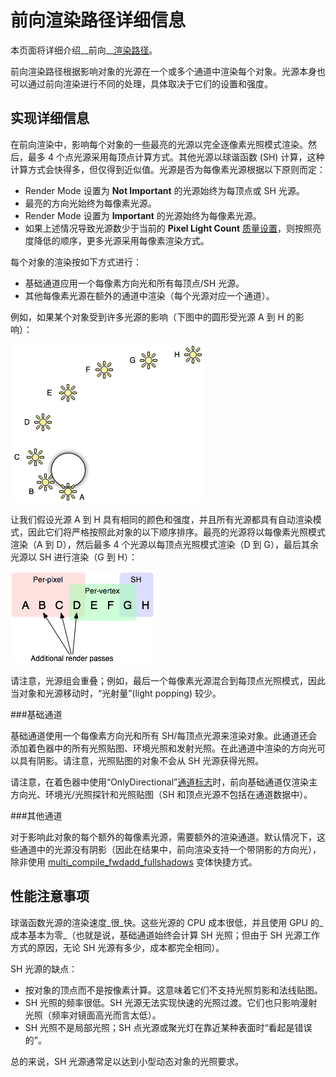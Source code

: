 前向渲染路径详细信息
==============================


本页面将详细介绍__前向__[渲染路径](RenderingPaths.html)。

前向渲染路径根据影响对象的光源在一个或多个通道中渲染每个对象。光源本身也可以通过前向渲染进行不同的处理，具体取决于它们的设置和强度。

实现详细信息
----------------------



在前向渲染中，影响每个对象的一些最亮的光源以完全逐像素光照模式渲染。然后，最多 4 个点光源采用每顶点计算方式。其他光源以球谐函数 (SH) 计算，这种计算方式会快得多，但仅得到近似值。光源是否为每像素光源根据以下原则而定：

* Render Mode 设置为 __Not Important__ 的光源始终为每顶点或 SH 光源。
* 最亮的方向光始终为每像素光源。
* Render Mode 设置为 __Important__ 的光源始终为每像素光源。
* 如果上述情况导致光源数少于当前的 __Pixel Light Count__ [质量设置](class-QualitySettings.html)，则按照亮度降低的顺序，更多光源采用每像素渲染方式。

每个对象的渲染按如下方式进行：

* 基础通道应用一个每像素方向光和所有每顶点/SH 光源。
* 其他每像素光源在额外的通道中渲染（每个光源对应一个通道）。

例如，如果某个对象受到许多光源的影响（下图中的圆形受光源 A 到 H 的影响）：

![](../uploads/Main/ForwardLightsExample.png) 

让我们假设光源 A 到 H 具有相同的颜色和强度，并且所有光源都具有自动渲染模式，因此它们将严格按照此对象的以下顺序排序。最亮的光源将以每像素光照模式渲染（A 到 D），然后最多 4 个光源以每顶点光照模式渲染（D 到 G），最后其余光源以 SH 进行渲染（G 到 H）：


![](../uploads/Main/ForwardLightsClassify.png) 

请注意，光源组会重叠；例如，最后一个每像素光源混合到每顶点光照模式，因此当对象和光源移动时，“光射量”(light popping) 较少。


###基础通道

基础通道使用一个每像素方向光和所有 SH/每顶点光源来渲染对象。此通道还会添加着色器中的所有光照贴图、环境光照和发射光照。在此通道中渲染的方向光可以具有阴影。请注意，光照贴图的对象不会从 SH 光源获得光照。

请注意，在着色器中使用“OnlyDirectional”[通道标志](SL-PassTags.html)时，前向基础通道仅渲染主方向光、环境光/光照探针和光照贴图（SH 和顶点光源不包括在通道数据中）。


###其他通道

对于影响此对象的每个额外的每像素光源，需要额外的渲染通道。默认情况下，这些通道中的光源没有阴影（因此在结果中，前向渲染支持一个带阴影的方向光），除非使用 [multi_compile_fwdadd_fullshadows](SL-MultipleProgramVariants.html) 变体快捷方式。


性能注意事项
--------------------------


球谐函数光源的渲染速度_很_快。这些光源的 CPU 成本很低，并且使用 GPU 的_成本基本为零_（也就是说，基础通道始终会计算 SH 光照；但由于 SH 光源工作方式的原因，无论 SH 光源有多少，成本都完全相同）。

SH 光源的缺点：

* 按对象的顶点而不是按像素计算。这意味着它们不支持光照剪影和法线贴图。
* SH 光照的频率很低。SH 光源无法实现快速的光照过渡。它们也只影响漫射光照（频率对镜面高光而言太低）。
* SH 光照不是局部光照；SH 点光源或聚光灯在靠近某种表面时“看起是错误的”。

总的来说，SH 光源通常足以达到小型动态对象的光照要求。

